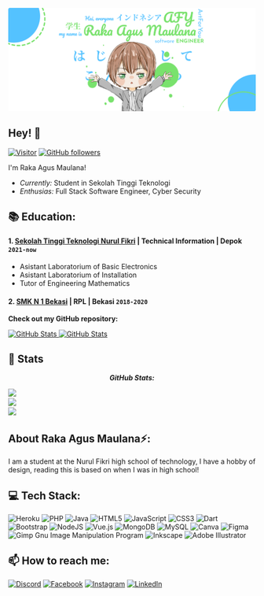 ![Raka Agus Maulana Banner Image](banner.png)
<!-- <h2 align='center'>Raka Agys Maulana @ ArtForYou</h2>
<p align='center'><b>Student In STT NF</b></p> -->

<h2>Hey! 👋</h2>

[![Visitor](https://visitor-badge.laobi.icu/badge?page_id=laxmena.laxmena)](https://github.com/laxmena) [![GitHub followers](https://img.shields.io/github/followers/laxmena.svg?style=social&label=Follow)](https://github.com/rakhaagus?tab=followers)

I'm Raka Agus Maulana! 
- <i>Currently:</i> Student in Sekolah Tinggi Teknologi 
- <i>Enthusias:</i> Full Stack Software Engineer, Cyber Security

<h2>📚 Education:</h2>

#### 1. [Sekolah Tinggi Teknologi Nurul Fikri](https://nurulfikri.ac.id/) | Technical Information | Depok `2021-now`
   - Asistant Laboratorium of Basic Electronics
   - Asistant Laboratorium of Installation
   - Tutor of Engineering Mathematics
 #### 2. [SMK N 1 Bekasi](https://smkn1kotabekasi.sch.id/) | RPL | Bekasi `2018-2020`

__Check out my GitHub repository:__

<div>
  <p>
    <a href="https://github.com/rakhaagus/Bookshelf_dicoding">
      <img src="https://github-readme-stats.vercel.app/api/pin/?username=rakhaagus&repo=Bookshelf_dicoding" alt="GitHub Stats" />
    </a>
    <a href="https://github.com/rakhaagus/gdsc_workshop_react">
      <img src="https://github-readme-stats.vercel.app/api/pin/?username=rakhaagus&repo=gdsc_workshop_react" alt="GitHub Stats" />
    </a>
  </p>
</div>

<h2>👀 Stats</h2>
 <p align="center">  
  <b><em>GitHub Stats:</em></b> <br/>


![](https://github-readme-stats.vercel.app/api?username=rakhaagus&theme=default&hide_border=true&include_all_commits=false&count_private=false)<br/>
![](https://github-readme-streak-stats.herokuapp.com/?user=rakhaagus&theme=default&hide_border=true)<br/>
![](https://github-readme-stats.vercel.app/api/top-langs/?username=rakhaagus&theme=default&hide_border=true&include_all_commits=false&count_private=false&layout=compact)

<h2> About Raka Agus Maulana⚡:</h2>

I am a student at the Nurul Fikri high school of technology, I have a hobby of design, reading this is based on when I was in high school!

<h2> 💻 Tech Stack: </h2>

![Heroku](https://img.shields.io/badge/heroku-%23430098.svg?style=flat&logo=heroku&logoColor=white) ![PHP](https://img.shields.io/badge/php-%23777BB4.svg?style=flat&logo=php&logoColor=white) ![Java](https://img.shields.io/badge/java-%23ED8B00.svg?style=flat&logo=java&logoColor=white) ![HTML5](https://img.shields.io/badge/html5-%23E34F26.svg?style=flat&logo=html5&logoColor=white) ![JavaScript](https://img.shields.io/badge/javascript-%23323330.svg?style=flat&logo=javascript&logoColor=%23F7DF1E) ![CSS3](https://img.shields.io/badge/css3-%231572B6.svg?style=flat&logo=css3&logoColor=white) ![Dart](https://img.shields.io/badge/dart-%230175C2.svg?style=flat&logo=dart&logoColor=white) ![Bootstrap](https://img.shields.io/badge/bootstrap-%23563D7C.svg?style=flat&logo=bootstrap&logoColor=white) ![NodeJS](https://img.shields.io/badge/node.js-6DA55F?style=flat&logo=node.js&logoColor=white) ![Vue.js](https://img.shields.io/badge/vuejs-%2335495e.svg?style=flat&logo=vuedotjs&logoColor=%234FC08D) ![MongoDB](https://img.shields.io/badge/MongoDB-%234ea94b.svg?style=flat&logo=mongodb&logoColor=white) ![MySQL](https://img.shields.io/badge/mysql-%2300f.svg?style=flat&logo=mysql&logoColor=white) ![Canva](https://img.shields.io/badge/Canva-%2300C4CC.svg?style=flat&logo=Canva&logoColor=white) 	![Figma](https://img.shields.io/badge/figma-%23F24E1E.svg?style=flat&logo=figma&logoColor=white) ![Gimp Gnu Image Manipulation Program](https://img.shields.io/badge/Gimp-657D8B?style=flat&logo=gimp&logoColor=FFFFFF) ![Inkscape](https://img.shields.io/badge/Inkscape-e0e0e0?style=flat&logo=inkscape&logoColor=080A13) ![Adobe Illustrator](https://img.shields.io/badge/adobeillustrator-%23FF9A00.svg?style=flat&logo=adobeillustrator&logoColor=white)

<h2>📫 How to reach me:</h2>

[![Discord](https://img.shields.io/badge/Discord-%237289DA.svg?logo=discord&logoColor=white)](htttps://discord.gg/Unknows@1139)
[![Facebook](https://img.shields.io/badge/Facebook-%231877F2.svg?logo=Facebook&logoColor=white)]((https://www.facebook.com/rakha.agus.5)])
[![Instagram](https://img.shields.io/badge/Instagram-%23E4405F.svg?logo=Instagram&logoColor=white)](https://instagram.com/rakaagus.m) 
[![LinkedIn](https://img.shields.io/badge/LinkedIn-%230077B5.svg?logo=linkedin&logoColor=white)]((https://www.linkedin.com/in/raka-agus-maulana-9aa207219/)) 